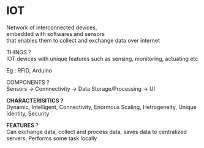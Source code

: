 # IOT
Network of interconnected devices,  
embedded with softwares and sensors  
that enables them to collect and exchange data over internet

THINGS ?  
IOT devices with unique features such as sensing, monitoring, actuating etc

Eg : RFID, Arduino

COMPONENTS ?  
Sensors -> Connnectivity -> Data Storage/Processing -> UI

**CHARACTERISITICS ?**  
Dynamic, Intelligent, Connectivity, Enormous Scaling, Hetrogeneity, Unique Identity, Security  

**FEATURES** ?  
Can exchange data, collect and process data, saves data to centralized servers, Performs some task locally
